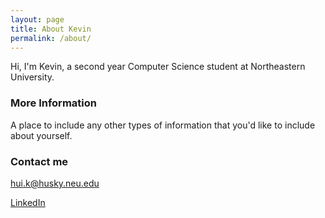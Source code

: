 ```yaml
---
layout: page
title: About Kevin
permalink: /about/
---
```


Hi, I'm Kevin, a second year Computer Science student at Northeastern University.

### More Information

A place to include any other types of information that you'd like to include about yourself.

### Contact me

[hui.k@husky.neu.edu](mailto:hui.k@husky.neu.edu)

[LinkedIn](https://www.linkedin.com/in/kevin-hui/)

